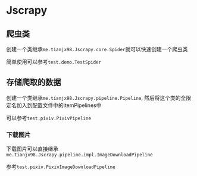 # Jscrapy

## 爬虫类

创建一个类继承`me.tianjx98.Jscrapy.core.Spider`就可以快速创建一个爬虫类

简单使用可以参考`test.demo.TestSpider`

## 存储爬取的数据

创建一个类继承`me.tianjx98.Jscrapy.pipeline.Pipeline`, 然后将这个类的全限定名加入到配置文件中的itemPipelines中

可以参考`test.pixiv.PixivPipeline`

### 下载图片

下载图片可以直接继承`me.tianjx98.Jscrapy.pipeline.impl.ImageDownloadPipeline`

参考`test.pixiv.PixivImageDownloadPipeline`